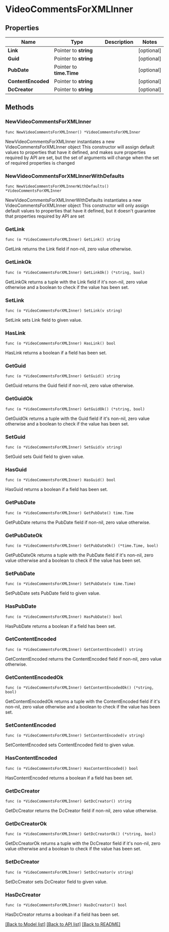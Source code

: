 # VideoCommentsForXMLInner

## Properties

Name | Type | Description | Notes
------------ | ------------- | ------------- | -------------
**Link** | Pointer to **string** |  | [optional] 
**Guid** | Pointer to **string** |  | [optional] 
**PubDate** | Pointer to **time.Time** |  | [optional] 
**ContentEncoded** | Pointer to **string** |  | [optional] 
**DcCreator** | Pointer to **string** |  | [optional] 

## Methods

### NewVideoCommentsForXMLInner

`func NewVideoCommentsForXMLInner() *VideoCommentsForXMLInner`

NewVideoCommentsForXMLInner instantiates a new VideoCommentsForXMLInner object
This constructor will assign default values to properties that have it defined,
and makes sure properties required by API are set, but the set of arguments
will change when the set of required properties is changed

### NewVideoCommentsForXMLInnerWithDefaults

`func NewVideoCommentsForXMLInnerWithDefaults() *VideoCommentsForXMLInner`

NewVideoCommentsForXMLInnerWithDefaults instantiates a new VideoCommentsForXMLInner object
This constructor will only assign default values to properties that have it defined,
but it doesn't guarantee that properties required by API are set

### GetLink

`func (o *VideoCommentsForXMLInner) GetLink() string`

GetLink returns the Link field if non-nil, zero value otherwise.

### GetLinkOk

`func (o *VideoCommentsForXMLInner) GetLinkOk() (*string, bool)`

GetLinkOk returns a tuple with the Link field if it's non-nil, zero value otherwise
and a boolean to check if the value has been set.

### SetLink

`func (o *VideoCommentsForXMLInner) SetLink(v string)`

SetLink sets Link field to given value.

### HasLink

`func (o *VideoCommentsForXMLInner) HasLink() bool`

HasLink returns a boolean if a field has been set.

### GetGuid

`func (o *VideoCommentsForXMLInner) GetGuid() string`

GetGuid returns the Guid field if non-nil, zero value otherwise.

### GetGuidOk

`func (o *VideoCommentsForXMLInner) GetGuidOk() (*string, bool)`

GetGuidOk returns a tuple with the Guid field if it's non-nil, zero value otherwise
and a boolean to check if the value has been set.

### SetGuid

`func (o *VideoCommentsForXMLInner) SetGuid(v string)`

SetGuid sets Guid field to given value.

### HasGuid

`func (o *VideoCommentsForXMLInner) HasGuid() bool`

HasGuid returns a boolean if a field has been set.

### GetPubDate

`func (o *VideoCommentsForXMLInner) GetPubDate() time.Time`

GetPubDate returns the PubDate field if non-nil, zero value otherwise.

### GetPubDateOk

`func (o *VideoCommentsForXMLInner) GetPubDateOk() (*time.Time, bool)`

GetPubDateOk returns a tuple with the PubDate field if it's non-nil, zero value otherwise
and a boolean to check if the value has been set.

### SetPubDate

`func (o *VideoCommentsForXMLInner) SetPubDate(v time.Time)`

SetPubDate sets PubDate field to given value.

### HasPubDate

`func (o *VideoCommentsForXMLInner) HasPubDate() bool`

HasPubDate returns a boolean if a field has been set.

### GetContentEncoded

`func (o *VideoCommentsForXMLInner) GetContentEncoded() string`

GetContentEncoded returns the ContentEncoded field if non-nil, zero value otherwise.

### GetContentEncodedOk

`func (o *VideoCommentsForXMLInner) GetContentEncodedOk() (*string, bool)`

GetContentEncodedOk returns a tuple with the ContentEncoded field if it's non-nil, zero value otherwise
and a boolean to check if the value has been set.

### SetContentEncoded

`func (o *VideoCommentsForXMLInner) SetContentEncoded(v string)`

SetContentEncoded sets ContentEncoded field to given value.

### HasContentEncoded

`func (o *VideoCommentsForXMLInner) HasContentEncoded() bool`

HasContentEncoded returns a boolean if a field has been set.

### GetDcCreator

`func (o *VideoCommentsForXMLInner) GetDcCreator() string`

GetDcCreator returns the DcCreator field if non-nil, zero value otherwise.

### GetDcCreatorOk

`func (o *VideoCommentsForXMLInner) GetDcCreatorOk() (*string, bool)`

GetDcCreatorOk returns a tuple with the DcCreator field if it's non-nil, zero value otherwise
and a boolean to check if the value has been set.

### SetDcCreator

`func (o *VideoCommentsForXMLInner) SetDcCreator(v string)`

SetDcCreator sets DcCreator field to given value.

### HasDcCreator

`func (o *VideoCommentsForXMLInner) HasDcCreator() bool`

HasDcCreator returns a boolean if a field has been set.


[[Back to Model list]](../README.md#documentation-for-models) [[Back to API list]](../README.md#documentation-for-api-endpoints) [[Back to README]](../README.md)


